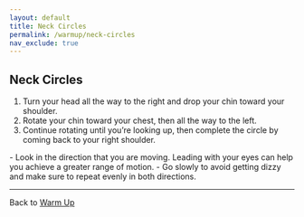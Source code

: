 ```yaml
---
layout: default
title: Neck Circles
permalink: /warmup/neck-circles
nav_exclude: true
---
```


## Neck Circles

1. Turn your head all the way to the right and drop your chin toward your shoulder.
2. Rotate your chin toward your chest, then all the way to the left.
3. Continue rotating until you’re looking up, then complete the circle by coming back to your right shoulder.

<div class="code-example" markdown="1">
  - Look in the direction that you are moving. Leading with your eyes can help you achieve a greater range of motion.
  - Go slowly to avoid getting dizzy and make sure to repeat evenly in both directions.
</div>

---

Back to [Warm Up](/warmup)